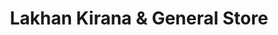 ---
title: "Lakhan Kirana & General Store"
url: /nagpur/lakhan-kirana-und-general-store/
shop: Dorfladen
---